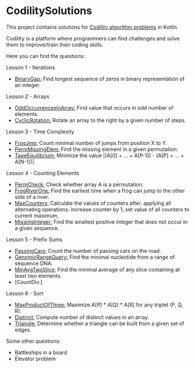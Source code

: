 # CodilitySolutions
This project contains solutions for [Codility algorithm problems](https://app.codility.com/programmers/) in Kotlin.

Codility is a platform where programmers can find challenges and solve them
to improve/train their coding skills.

Here you can find the questions:

Lesson 1 - Iterations
- [BinaryGap:](https://app.codility.com/programmers/lessons/1-iterations/binary_gap/) Find longest sequence of zeros in binary representation of an integer.

Lesson 2 - Arrays
- [OddOccurrencesInArray:](https://app.codility.com/programmers/lessons/2-arrays/odd_occurrences_in_array/) Find value that occurs in odd number of elements.
- [CyclicRotation:](https://app.codility.com/programmers/lessons/2-arrays/cyclic_rotation/) Rotate an array to the right by a given number of steps.

Lesson 3 - Time Complexity
- [FrogJmp:](https://app.codility.com/programmers/lessons/3-time_complexity/frog_jmp/) Count minimal number of jumps from position X to Y.
- [PermMissingElem:](https://app.codility.com/programmers/lessons/3-time_complexity/perm_missing_elem/) Find the missing element in a given permutation.
- [TapeEquilibrium:](https://app.codility.com/programmers/lessons/3-time_complexity/tape_equilibrium/) Minimize the value |(A[0] + ... + A[P-1]) - (A[P] + ... + A[N-1])|.

Lesson 4 - Counting Elements
- [PermCheck:](https://app.codility.com/programmers/lessons/4-counting_elements/perm_check/) Check whether array A is a permutation.
- [FrogRiverOne:](https://app.codility.com/programmers/lessons/4-counting_elements/frog_river_one/) Find the earliest time when a frog can jump to the other side of a river.
- [MaxCounters:](https://app.codility.com/programmers/lessons/4-counting_elements/max_counters/) Calculate the values of counters after. 
applying all alternating operations: increase counter by 1; set value of all counters to current maximum.
- [MissingInteger:](https://app.codility.com/programmers/lessons/4-counting_elements/missing_integer/) Find the smallest positive integer that does not occur in a given sequence.

Lesson 5 - Prefix Sums
- [PassingCars:](https://app.codility.com/programmers/lessons/5-prefix_sums/passing_cars/) Count the number of passing cars on the road.
- [GenomicRangeQuery:](https://app.codility.com/programmers/lessons/5-prefix_sums/genomic_range_query/) Find the minimal nucleotide from a range of sequence DNA.
- [MinAvgTwoSlice:](https://app.codility.com/programmers/lessons/5-prefix_sums/min_avg_two_slice/) Find the minimal average of any slice containing at least two elements.
- [CountDiv:]

Lesson 6 - Sort
- [MaxProductOfThree:](https://app.codility.com/programmers/lessons/6-sorting/max_product_of_three/) Maximize A[P] * A[Q] * A[R] for any triplet (P, Q, R).
- [Distinct:](https://app.codility.com/programmers/lessons/6-sorting/distinct/) Compute number of distinct values in an array.
- [Triangle:](https://app.codility.com/programmers/lessons/6-sorting/triangle/) Determine whether a triangle can be built from a given set of edges.

Some other questions:
- Battleships in a board
- Elevator problem
